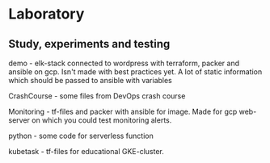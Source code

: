 # Laboratory

Study, experiments and testing
-
demo - elk-stack connected to wordpress with terraform, packer and ansible on gcp. 
Isn't made with best practices yet. 
A lot of static information which should be passed to ansible with variables

CrashCourse - some files from DevOps crash course

Monitoring - tf-files and packer with ansible for image. Made for gcp web-server on which you could test monitoring alerts.

python - some code for serverless function

kubetask - tf-files for educational GKE-cluster.

